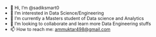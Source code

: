- 👋 Hi, I’m @sadiksmart0 
- 👀 I’m interested in Data Science/Engineering
- 🌱 I’m currently a Masters student of Data science and Analytics  
- 💞️ I’m looking to collaborate and learn more Data Engineering stuffs
- 📫 How to reach me: ammuktar498@gmail.com

<!---
sadiksmart0/sadiksmart0 is a ✨ special ✨ repository because its `README.md` (this file) appears on your GitHub profile.
You can click the Preview link to take a look at your changes.
--->
